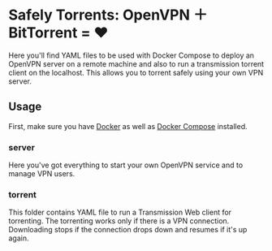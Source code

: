 # Safely Torrents: OpenVPN ＋ BitTorrent = ♥

Here you'll find YAML files to be used with Docker Compose to deploy an OpenVPN server on a remote machine and also to run a transmission torrent client on the localhost. This allows you to torrent safely using your own VPN server.

## Usage

First, make sure you have [Docker](https://docs.docker.com/install/linux/docker-ce/ubuntu/) as well as [Docker Compose](https://docs.docker.com/compose/install/) installed.

### server

Here you've got everything to start your own OpenVPN service and to manage VPN users.

### torrent

This folder contains YAML file to run a Transmission Web client for torrenting. The torrenting works only if there is a VPN connection. Downloading stops if the connection drops down and resumes if it's up again.

